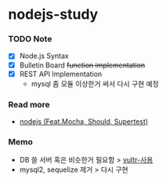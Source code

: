 # nodejs-study
### TODO Note
- [X] Node.js Syntax
- [X] Bulletin Board ~~function implementation~~
- [X] REST API Implementation
    - mysql 좀 모듈 이상한거 써서 다시 구현 예정

### Read more
- [nodejs (Feat.Mocha, Should, Supertest)](http://webframeworks.kr/tutorials/nodejs/api-server-by-nodejs-04/)

### Memo
- DB 쓸 서버 혹은 비슷한거 필요함 > [vultr-사용](https://vultr.com)
- mysql2, sequelize 제거 > 다시 구현
